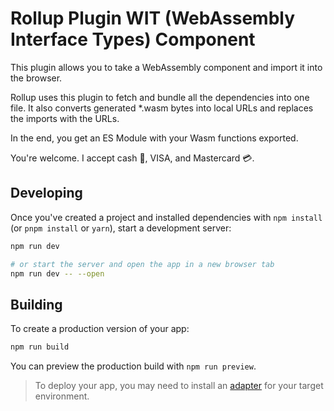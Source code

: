 # Rollup Plugin WIT (WebAssembly Interface Types) Component

This plugin allows you to take a WebAssembly component and import it into the browser.

Rollup uses this plugin to fetch and bundle all the dependencies into one file. It also converts generated \*.wasm bytes into local URLs and replaces the imports with the URLs.

In the end, you get an ES Module with your Wasm functions exported.

You're welcome. I accept cash 💸, VISA, and Mastercard 💳.

## Developing

Once you've created a project and installed dependencies with `npm install` (or `pnpm install` or `yarn`), start a development server:

```bash
npm run dev

# or start the server and open the app in a new browser tab
npm run dev -- --open
```

## Building

To create a production version of your app:

```bash
npm run build
```

You can preview the production build with `npm run preview`.

> To deploy your app, you may need to install an [adapter](https://kit.svelte.dev/docs/adapters) for your target environment.
